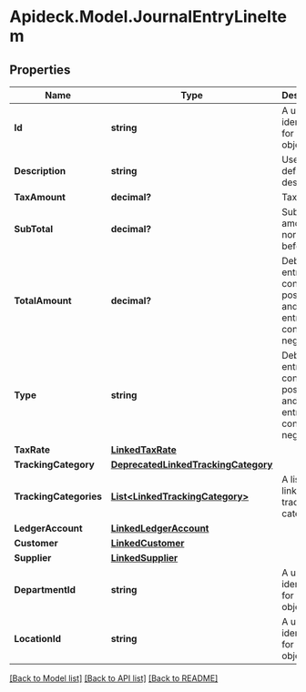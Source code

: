 # Apideck.Model.JournalEntryLineItem

## Properties

Name | Type | Description | Notes
------------ | ------------- | ------------- | -------------
**Id** | **string** | A unique identifier for an object. | [optional] [readonly] 
**Description** | **string** | User defined description | [optional] 
**TaxAmount** | **decimal?** | Tax amount | [optional] 
**SubTotal** | **decimal?** | Sub-total amount, normally before tax. | [optional] 
**TotalAmount** | **decimal?** | Debit entries are considered positive, and credit entries are considered negative. | [optional] 
**Type** | **string** | Debit entries are considered positive, and credit entries are considered negative. | 
**TaxRate** | [**LinkedTaxRate**](LinkedTaxRate.md) |  | [optional] 
**TrackingCategory** | [**DeprecatedLinkedTrackingCategory**](DeprecatedLinkedTrackingCategory.md) |  | [optional] 
**TrackingCategories** | [**List&lt;LinkedTrackingCategory&gt;**](LinkedTrackingCategory.md) | A list of linked tracking categories. | [optional] 
**LedgerAccount** | [**LinkedLedgerAccount**](LinkedLedgerAccount.md) |  | 
**Customer** | [**LinkedCustomer**](LinkedCustomer.md) |  | [optional] 
**Supplier** | [**LinkedSupplier**](LinkedSupplier.md) |  | [optional] 
**DepartmentId** | **string** | A unique identifier for an object. | [optional] [readonly] 
**LocationId** | **string** | A unique identifier for an object. | [optional] [readonly] 

[[Back to Model list]](../README.md#documentation-for-models) [[Back to API list]](../README.md#documentation-for-api-endpoints) [[Back to README]](../README.md)

